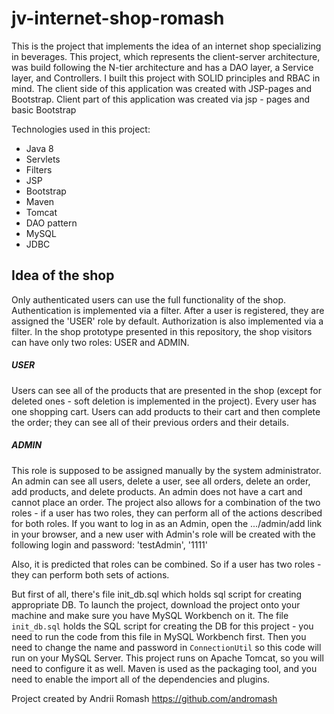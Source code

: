 # jv-internet-shop-romash

This is the project that implements the idea of an internet shop specializing in beverages. 
This project, which represents the client-server architecture, was build following the N-tier architecture and has a DAO layer, a Service layer, and Controllers. 
I built this project with SOLID principles and RBAC in mind. The client side of this application was created with JSP-pages and Bootstrap.
Client part of this application was created via jsp - pages and basic Bootstrap

Technologies used in this project:
- Java 8
- Servlets
- Filters
- JSP
- Bootstrap
- Maven
- Tomcat
- DAO pattern
- MySQL
- JDBC

## Idea of the shop
Only authenticated users can use the full functionality of the shop. Authentication is implemented via a filter.
After a user is registered, they are assigned the 'USER' role by default. Authorization is also implemented via a filter.
In the shop prototype presented in this repository, the shop visitors can have only two roles: USER and ADMIN.

##### USER 
Users can see all of the products that are presented in the shop (except for deleted ones - soft deletion is implemented in the project).
Every user has one shopping cart. Users can add products to their cart and then complete the order; they can see all of their previous orders and their details.

##### ADMIN

This role is supposed to be assigned manually by the system administrator. An admin can see all users, delete a user, see all orders, delete an order, add products, and delete products. An admin does not have a cart and cannot place an order.
The project also allows for a combination of the two roles -  if a user has two roles, they can perform all of the actions described for both roles.
If you want to log in as an Admin, open the .../admin/add link in your browser, and a new user with Admin's role will be created with the following login and password: 
'testAdmin', '1111'

Also, it is predicted that roles can be combined. So if a user has two roles - they can perform both sets of actions.

But first of all, there's file init_db.sql which holds sql script for creating appropriate DB.
To launch the project, download the project onto your machine and make sure you have MySQL Workbench on it. The file `init_db.sql` holds the SQL script for creating the DB for this project - you need to run the code from this file in MySQL Workbench first. Then you need to change the name and password
in `ConnectionUtil` so this code will run on your MySQL Server.
This project runs on Apache Tomcat, so you will need to configure it as well.
Maven is used as the packaging tool, and you need to enable the import all of the dependencies and plugins.

Project created by Andrii Romash https://github.com/andromash
